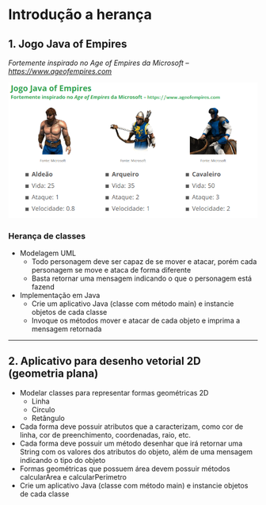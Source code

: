 # Introdução a herança

## 1. Jogo Java of Empires

_Fortemente inspirado no Age of Empires da Microsoft – https://www.ageofempires.com_

![Personagens](assets/image.png)

### Herança de classes

- Modelagem UML
  - Todo personagem deve ser capaz de se mover e atacar, porém cada personagem se move e ataca de forma diferente
  - Basta retornar uma mensagem indicando o que o personagem está fazend
- Implementação em Java
  - Crie um aplicativo Java (classe com método main) e instancie objetos de cada classe
  - Invoque os métodos mover e atacar de cada objeto e imprima a mensagem retornada
---
## 2. Aplicativo para desenho vetorial 2D (geometria plana)

- Modelar classes para representar formas geométricas 2D
  - Linha
  - Circulo
  - Retângulo
- Cada forma deve possuir atributos que a caracterizam, como cor de linha,
cor de preenchimento, coordenadas, raio, etc.
- Cada forma deve possuir um método desenhar que irá retornar uma
String com os valores dos atributos do objeto, além de uma mensagem
indicando o tipo do objeto
- Formas geométricas que possuem área devem possuir métodos
calcularArea e calcularPerimetro
- Crie um aplicativo Java (classe com método main) e instancie objetos de
cada classe